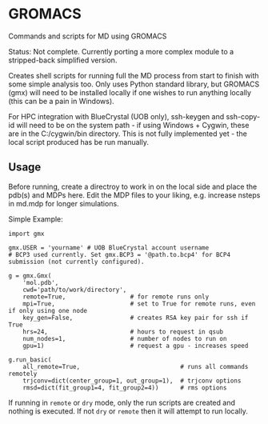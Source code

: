 # GROMACS
Commands and scripts for MD using GROMACS

Status: Not complete. Currently porting a more complex module to a stripped-back simplified version.

Creates shell scripts for running full the MD process from start to finish with some simple analysis too. Only uses Python standard library, but GROMACS (gmx) will need to be installed locally if one wishes to run anything locally (this can be a pain in Windows). 

For HPC integration with BlueCrystal (UOB only), ssh-keygen and ssh-copy-id will need to be on the system path - if using Windows + Cygwin, these are in the C:/cygwin/bin directory. This is not fully implemented yet - the local script produced has be run manually.

## Usage

Before running, create a directroy to work in on the local side and place the pdb(s) and MDPs here. Edit the MDP files to your liking, e.g. increase nsteps in md.mdp for longer simulations. 

Simple Example:

    import gmx
    
    gmx.USER = 'yourname' # UOB BlueCrystal account username
    # BCP3 used currently. Set gmx.BCP3 = '@path.to.bcp4' for BCP4 submission (not currently configured).
    
    g = gmx.Gmx(
        'mol.pdb',
        cwd='path/to/work/directory',
        remote=True,                  # for remote runs only
        mpi=True,                     # set to True for remote runs, even if only using one node
        key_gen=False,                # creates RSA key pair for ssh if True
        hrs=24,                       # hours to request in qsub
        num_nodes=1,                  # number of nodes to run on
        gpu=1)                        # request a gpu - increases speed
        
    g.run_basic(
        all_remote=True,                            # runs all commands remotely
        trjconv=dict(center_group=1, out_group=1),  # trjconv options
        rmsd=dict(fit_group1=4, fit_group2=4))      # rms options
  
If running in `remote` or `dry` mode, only the run scripts are created and nothing is executed. If not `dry` or `remote` then it will attempt to run locally.
